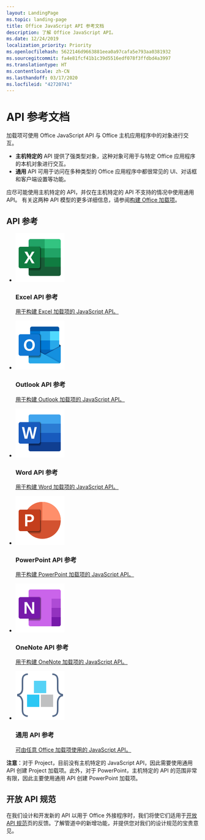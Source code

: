 ```yaml
---
layout: LandingPage
ms.topic: landing-page
title: Office JavaScript API 参考文档
description: 了解 Office JavaScript API。
ms.date: 12/24/2019
localization_priority: Priority
ms.openlocfilehash: 5622146d9663881eea0a97cafa5e793aa0381932
ms.sourcegitcommit: fa4e81fcf41b1c39d5516edf078f3ffdbd4a3997
ms.translationtype: HT
ms.contentlocale: zh-CN
ms.lasthandoff: 03/17/2020
ms.locfileid: "42720741"
---
```

# <a name="api-reference-documentation"></a>API 参考文档

加载项可使用 Office JavaScript API 与 Office 主机应用程序中的对象进行交互。 

<ul>
    <li><b>主机特定的</b> API 提供了强类型对象，这种对象可用于与特定 Office 应用程序的本机对象进行交互。</li>
    <li><b>通用</b> API 可用于访问在多种类型的 Office 应用程序中都很常见的 UI、对话框和客户端设置等功能。</li>
</ul>

应尽可能使用主机特定的 API，并仅在主机特定的 API 不支持的情况中使用通用 API。 有关这两种 API 模型的更多详细信息，请参阅<a href="../overview/office-add-ins-fundamentals.md#api-models">构建 Office 加载项</a>。

<h2>API 参考</h2>

<ul class="panelContent cardsF cols cols3">
    <li>
        <div class="cardSize">
            <div class="cardPadding">
                <div class="card">
                    <div class="cardImageOuter">
                        <div class="cardImage">
                            <a href="/javascript/api/excel"><img src="../images/index/logo-excel.svg" alt="Excel API reference docs" /></a>
                        </div>
                    </div>
                    <div class="cardText">
                        <h3>Excel API 参考</h3>
                        <p><a href="/javascript/api/excel">用于构建 Excel 加载项的 JavaScript API。</a></p>
                    </div>
                </div>
            </div>
        </div>
    </li>
    <li>
        <div class="cardSize">
            <div class="cardPadding">
                <div class="card">
                    <div class="cardImageOuter">
                        <div class="cardImage">
                            <a href="/javascript/api/outlook"><img src="../images/index/logo-outlook.svg" alt="Outlook API reference docs" /></a>
                        </div>
                    </div>
                    <div class="cardText">
                        <h3>Outlook API 参考</h3>
                        <p><a href="/javascript/api/outlook">用于构建 Outlook 加载项的 JavaScript API。</a></p>
                    </div>
                </div>
            </div>
        </div>
    </li>
    <li>
        <div class="cardSize">
            <div class="cardPadding">
                <div class="card">
                    <div class="cardImageOuter">
                        <div class="cardImage">
                            <a href="/javascript/api/word"><img src="../images/index/logo-word.svg" alt="Word API reference docs" /></a>
                        </div>
                    </div>
                    <div class="cardText">
                        <h3>Word API 参考</h3>
                        <p><a href="/javascript/api/word">用于构建 Word 加载项的 JavaScript API。</a></p>
                    </div>
                </div>
            </div>
        </div>
    </li>
    <li>
        <div class="cardSize">
            <div class="cardPadding">
                <div class="card">
                    <div class="cardImageOuter">
                        <div class="cardImage">
                            <a href="/javascript/api/powerpoint"><img src="../images/index/logo-powerpoint.svg" alt="PowerPoint API reference docs" /></a>
                        </div>
                    </div>
                    <div class="cardText">
                        <h3>PowerPoint API 参考</h3>
                        <p><a href="/javascript/api/powerpoint">用于构建 PowerPoint 加载项的 JavaScript API。</a></p>
                    </div>
                </div>
            </div>
        </div>
    </li>
    <li>
        <div class="cardSize">
            <div class="cardPadding">
                <div class="card">
                    <div class="cardImageOuter">
                        <div class="cardImage">
                            <a href="/javascript/api/onenote"><img src="../images/index/logo-onenote.svg" alt="OneNote API reference docs" /></a>
                        </div>
                    </div>
                    <div class="cardText">
                        <h3>OneNote API 参考</h3>
                        <p><a href="/javascript/api/onenote">用于构建 OneNote 加载项的 JavaScript API。</a></p>
                    </div>
                </div>
            </div>
        </div>
    </li>
    <li>
        <div class="cardSize">
            <div class="cardPadding">
                <div class="card">
                    <div class="cardImageOuter">
                        <div class="cardImage">
                            <a href="/javascript/api/office"><img src="../images/index-landing-page/i_code-blocks.svg" alt="reference docs" /></a>
                        </div>
                    </div>
                    <div class="cardText">
                        <h3>通用 API 参考</h3>
                        <p><a href="/javascript/api/office">可由任意 Office 加载项使用的 JavaScript API。</a></p>
                    </div>
                </div>
            </div>
        </div>
    </li>
</ul>

<b>注意</b>：对于 Project，目前没有主机特定的 JavaScript API，因此需要使用通用 API 创建 Project 加载项。此外，对于 PowerPoint，主机特定的 API 的范围非常有限，因此主要使用通用 API 创建 PowerPoint 加载项。

<h2>开放 API 规范</h2>

在我们设计和开发新的 API 以用于 Office 外接程序时，我们将使它们适用于[开放 API 规范](openspec/openspec.md)页的反馈。了解管道中的新增功能，并提供您对我们的设计规范的宝贵意见。